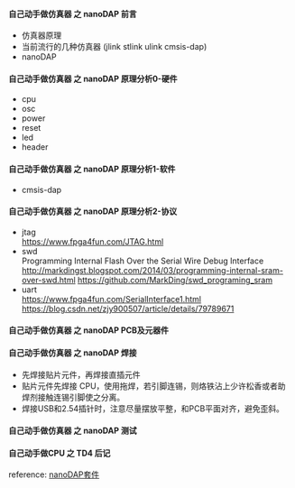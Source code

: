 #### 自己动手做仿真器 之 nanoDAP 前言 ####
- 仿真器原理
- 当前流行的几种仿真器 (jlink stlink ulink cmsis-dap)
- nanoDAP
#### 自己动手做仿真器 之 nanoDAP 原理分析0-硬件 ####
- cpu
- osc
- power
- reset
- led
- header
#### 自己动手做仿真器 之 nanoDAP 原理分析1-软件 ####
- cmsis-dap
#### 自己动手做仿真器 之 nanoDAP 原理分析2-协议 ####
- jtag  
https://www.fpga4fun.com/JTAG.html
- swd  
Programming Internal Flash Over the Serial Wire Debug Interface
http://markdingst.blogspot.com/2014/03/programming-internal-sram-over-swd.html
https://github.com/MarkDing/swd_programing_sram
- uart  
https://www.fpga4fun.com/SerialInterface1.html
https://blog.csdn.net/zjy900507/article/details/79789671
#### 自己动手做仿真器 之 nanoDAP PCB及元器件 ####
#### 自己动手做仿真器 之 nanoDAP 焊接 ####
* 先焊接贴片元件，再焊接直插元件
* 贴片元件先焊接 CPU，使用拖焊，若引脚连锡，则烙铁沾上少许松香或者助焊剂接触连锡引脚使之分离。
* 焊接USB和2.54插针时，注意尽量摆放平整，和PCB平面对齐，避免歪斜。
#### 自己动手做仿真器 之 nanoDAP 测试 ####

#### 自己动手做CPU 之 TD4 后记 ####

reference:
[nanoDAP套件](https://item.taobao.com/item.htm?spm=a230r.1.14.1.207040ddEhBO68&id=565392942677&ns=1&abbucket=10#detail)

